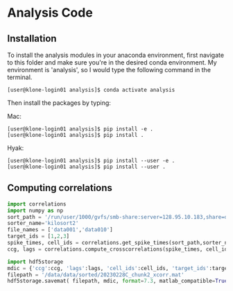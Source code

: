 # Analysis Code

## Installation
To install the analysis modules in your anaconda environment, first navigate to this folder and make sure you're in the desired conda environment. My environment is 'analysis', so I would type the following command in the terminal.

```console
[user@klone-login01 analysis]$ conda activate analysis
```

Then install the packages by typing:

Mac:
```console
[user@klone-login01 analysis]$ pip install -e .
[user@klone-login01 analysis]$ pip install .
```

Hyak:
```console
[user@klone-login01 analysis]$ pip install --user -e .
[user@klone-login01 analysis]$ pip install --user .
```

## Computing correlations

```python
import correlations
import numpy as np
sort_path = '/run/user/1000/gvfs/smb-share:server=128.95.10.183,share=data/data/sorted/20230228C'
sorter_name='kilosort2'
file_names = ['data001','data010']
target_ids = [1,2,3]
spike_times, cell_ids = correlations.get_spike_times(sort_path,sorter_name,file_names)
ccg, lags = correlations.compute_crosscorrelations(spike_times, cell_ids, target_ids)

import hdf5storage
mdic = {'ccg':ccg, 'lags':lags, 'cell_ids':cell_ids, 'target_ids':target_ids}
filepath = '/data/data/sorted/20230228C_chunk2_xcorr.mat'
hdf5storage.savemat( filepath, mdic, format=7.3, matlab_compatible=True, compress=False )

```
